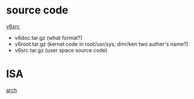 

# source code
[v6src](http://minnie.tuhs.org/Archive/PDP-11/Distributions/research/Dennis_v6/) 
- v6doc.tar.gz (what format?) 
- v6root.tar.gz (kernel code in root/usr/sys, dmr/ken two auther's name?)
- v6src.tar.gz (user space source code)

# ISA
[arch](https://en.wikipedia.org/wiki/PDP-11_architecture)
